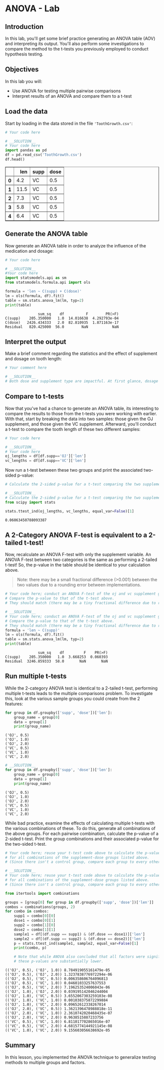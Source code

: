 
# ANOVA  - Lab

## Introduction

In this lab, you'll get some brief practice generating an ANOVA table (AOV) and interpreting its output. You'll also perform some investigations to compare the method to the t-tests you previously employed to conduct hypothesis testing.

## Objectives

In this lab you will: 

- Use ANOVA for testing multiple pairwise comparisons 
- Interpret results of an ANOVA and compare them to a t-test

## Load the data

Start by loading in the data stored in the file `'ToothGrowth.csv'`: 


```python
# Your code here
```


```python
# __SOLUTION__ 
# Your code here
import pandas as pd
df = pd.read_csv('ToothGrowth.csv')
df.head()
```




<div>
<style scoped>
    .dataframe tbody tr th:only-of-type {
        vertical-align: middle;
    }

    .dataframe tbody tr th {
        vertical-align: top;
    }

    .dataframe thead th {
        text-align: right;
    }
</style>
<table border="1" class="dataframe">
  <thead>
    <tr style="text-align: right;">
      <th></th>
      <th>len</th>
      <th>supp</th>
      <th>dose</th>
    </tr>
  </thead>
  <tbody>
    <tr>
      <th>0</th>
      <td>4.2</td>
      <td>VC</td>
      <td>0.5</td>
    </tr>
    <tr>
      <th>1</th>
      <td>11.5</td>
      <td>VC</td>
      <td>0.5</td>
    </tr>
    <tr>
      <th>2</th>
      <td>7.3</td>
      <td>VC</td>
      <td>0.5</td>
    </tr>
    <tr>
      <th>3</th>
      <td>5.8</td>
      <td>VC</td>
      <td>0.5</td>
    </tr>
    <tr>
      <th>4</th>
      <td>6.4</td>
      <td>VC</td>
      <td>0.5</td>
    </tr>
  </tbody>
</table>
</div>



## Generate the ANOVA table

Now generate an ANOVA table in order to analyze the influence of the medication and dosage:  


```python
# Your code here
```


```python
# __SOLUTION__ 
#Your code here
import statsmodels.api as sm
from statsmodels.formula.api import ols

formula = 'len ~ C(supp) + C(dose)'
lm = ols(formula, df).fit()
table = sm.stats.anova_lm(lm, typ=2)
print(table)
```

                   sum_sq    df          F        PR(>F)
    C(supp)    205.350000   1.0  14.016638  4.292793e-04
    C(dose)   2426.434333   2.0  82.810935  1.871163e-17
    Residual   820.425000  56.0        NaN           NaN


## Interpret the output

Make a brief comment regarding the statistics and the effect of supplement and dosage on tooth length: 


```python
# Your comment here
```


```python
# __SOLUTION__
# Both dose and supplement type are impactful. At first glance, dosage seems to be the more impactful of the two.
```

## Compare to t-tests

Now that you've had a chance to generate an ANOVA table, its interesting to compare the results to those from the t-tests you were working with earlier. With that, start by breaking the data into two samples: those given the OJ supplement, and those given the VC supplement. Afterward, you'll conduct a t-test to compare the tooth length of these two different samples: 


```python
# Your code here
```


```python
# __SOLUTION__ 
# Your code here
oj_lengths = df[df.supp=='OJ']['len']
vc_lengths = df[df.supp=='VC']['len']
```

Now run a t-test between these two groups and print the associated two-sided p-value: 


```python
# Calculate the 2-sided p-value for a t-test comparing the two supplement groups

```


```python
# __SOLUTION__ 
# Calculate the 2-sided p-value for a t-test comparing the two supplement groups 
from scipy import stats

stats.ttest_ind(oj_lengths, vc_lengths, equal_var=False)[1]
```




    0.06063450788093387



## A 2-Category ANOVA F-test is equivalent to a 2-tailed t-test!

Now, recalculate an ANOVA F-test with only the supplement variable. An ANOVA F-test between two categories is the same as performing a 2-tailed t-test! So, the p-value in the table should be identical to your calculation above.

> Note: there may be a small fractional difference (>0.001) between the two values due to a rounding error between implementations. 


```python
# Your code here; conduct an ANOVA F-test of the oj and vc supplement groups.
# Compare the p-value to that of the t-test above. 
# They should match (there may be a tiny fractional difference due to rounding errors in varying implementations)
```


```python
# __SOLUTION__ 
# Your code here; conduct an ANOVA F-test of the oj and vc supplement groups.
# Compare the p-value to that of the t-test above. 
# They should match (there may be a tiny fractional difference due to rounding errors in varying implementations)
formula = 'len ~ C(supp)'
lm = ols(formula, df).fit()
table = sm.stats.anova_lm(lm, typ=2)
print(table)
```

                   sum_sq    df         F    PR(>F)
    C(supp)    205.350000   1.0  3.668253  0.060393
    Residual  3246.859333  58.0       NaN       NaN


## Run multiple t-tests

While the 2-category ANOVA test is identical to a 2-tailed t-test, performing multiple t-tests leads to the multiple comparisons problem. To investigate this, look at the various sample groups you could create from the 2 features: 


```python
for group in df.groupby(['supp', 'dose'])['len']:
    group_name = group[0]
    data = group[1]
    print(group_name)
```

    ('OJ', 0.5)
    ('OJ', 1.0)
    ('OJ', 2.0)
    ('VC', 0.5)
    ('VC', 1.0)
    ('VC', 2.0)



```python
# __SOLUTION__ 
for group in df.groupby(['supp', 'dose'])['len']:
    group_name = group[0]
    data = group[1]
    print(group_name)
```

    ('OJ', 0.5)
    ('OJ', 1.0)
    ('OJ', 2.0)
    ('VC', 0.5)
    ('VC', 1.0)
    ('VC', 2.0)


While bad practice, examine the effects of calculating multiple t-tests with the various combinations of these. To do this, generate all combinations of the above groups. For each pairwise combination, calculate the p-value of a 2-sided t-test. Print the group combinations and their associated p-value for the two-sided t-test.


```python
# Your code here; reuse your t-test code above to calculate the p-value for a 2-sided t-test
# for all combinations of the supplement-dose groups listed above. 
# (Since there isn't a control group, compare each group to every other group.)
```


```python
# __SOLUTION__ 
# Your code here; reuse your t-test code above to calculate the p-value for a 2-sided t-test
# for all combinations of the supplement-dose groups listed above. 
# (Since there isn't a control group, compare each group to every other group.)

from itertools import combinations

groups = [group[0] for group in df.groupby(['supp', 'dose'])['len']]
combos = combinations(groups, 2)
for combo in combos:
    supp1 = combo[0][0]
    dose1 = combo[0][1]
    supp2 = combo[1][0]
    dose2 = combo[1][1]
    sample1 = df[(df.supp == supp1) & (df.dose == dose1)]['len']
    sample2 = df[(df.supp == supp2) & (df.dose == dose2)]['len']
    p = stats.ttest_ind(sample1, sample2, equal_var=False)[1]
    print(combo, p)

    # Note that while ANOVA also concluded that all factors were significant, 
    # these p-values are substantially lower.
```

    (('OJ', 0.5), ('OJ', 1.0)) 8.784919055161479e-05
    (('OJ', 0.5), ('OJ', 2.0)) 1.3237838776972294e-06
    (('OJ', 0.5), ('VC', 0.5)) 0.006358606764096813
    (('OJ', 0.5), ('VC', 1.0)) 0.04601033257637553
    (('OJ', 0.5), ('VC', 2.0)) 7.196253524006043e-06
    (('OJ', 1.0), ('OJ', 2.0)) 0.039195142046244004
    (('OJ', 1.0), ('VC', 0.5)) 3.6552067303259103e-08
    (('OJ', 1.0), ('VC', 1.0)) 0.001038375872299884
    (('OJ', 1.0), ('VC', 2.0)) 0.09652612338267014
    (('OJ', 2.0), ('VC', 0.5)) 1.3621396478988818e-11
    (('OJ', 2.0), ('VC', 1.0)) 2.3610742020468435e-07
    (('OJ', 2.0), ('VC', 2.0)) 0.9638515887233756
    (('VC', 0.5), ('VC', 1.0)) 6.811017702865016e-07
    (('VC', 0.5), ('VC', 2.0)) 4.6815774144921145e-08
    (('VC', 1.0), ('VC', 2.0)) 9.155603056638692e-05


## Summary

In this lesson, you implemented the ANOVA technique to generalize testing methods to multiple groups and factors.
